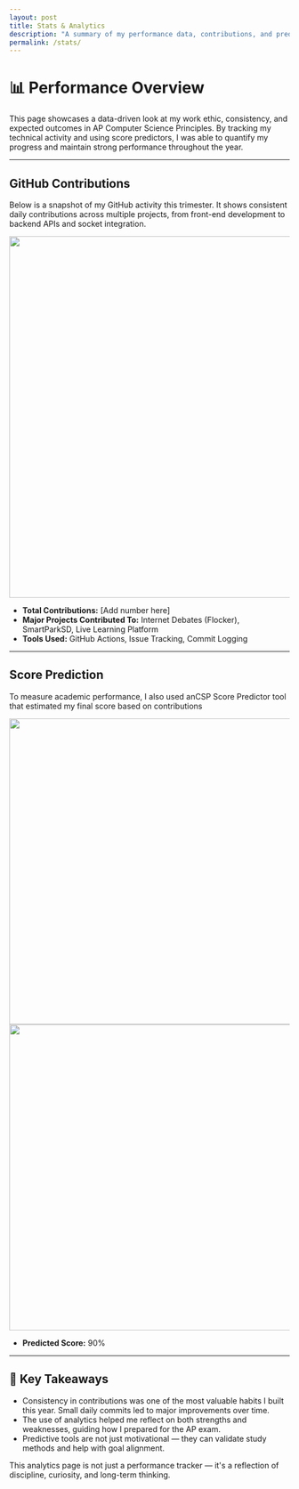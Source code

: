 ```yaml
---
layout: post
title: Stats & Analytics
description: "A summary of my performance data, contributions, and predicted outcomes from the year."
permalink: /stats/
---
```


# 📊 Performance Overview

This page showcases a data-driven look at my work ethic, consistency, and expected outcomes in AP Computer Science Principles. By tracking my technical activity and using score predictors, I was able to quantify my progress and maintain strong performance throughout the year.

---

## GitHub Contributions

Below is a snapshot of my GitHub activity this trimester. It shows consistent daily contributions across multiple projects, from front-end development to backend APIs and socket integration.

<img src="{{site.baseurl}}/images/github_commits.png" width="650">

- **Total Contributions:** [Add number here]  
- **Major Projects Contributed To:** Internet Debates (Flocker), SmartParkSD, Live Learning Platform  
- **Tools Used:** GitHub Actions, Issue Tracking, Commit Logging

---

## Score Prediction

To measure academic performance, I also used anCSP Score Predictor tool that estimated my final score based on contributions

<img src="{{site.baseurl}}/images/gradepredict.png" width="550">

<img src="{{site.baseurl}}/images/smartpredict.png" width="550">

- **Predicted Score:** 90% 
---

## 📌 Key Takeaways

- Consistency in contributions was one of the most valuable habits I built this year. Small daily commits led to major improvements over time.
- The use of analytics helped me reflect on both strengths and weaknesses, guiding how I prepared for the AP exam.
- Predictive tools are not just motivational — they can validate study methods and help with goal alignment.

This analytics page is not just a performance tracker — it's a reflection of discipline, curiosity, and long-term thinking.
